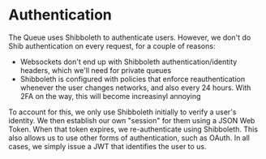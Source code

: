 # Authentication

The Queue uses Shibboleth to authenticate users. However, we don't do Shib
authentication on every request, for a couple of reasons:

* Websockets don't end up with Shibboleth authentication/identity headers,
  which we'll need for private queues
* Shibboleth is configured with policies that enforce reauthentication
  whenever the user changes networks, and also every 24 hours. With 2FA
  on the way, this will become increasinyl annoying

To account for this, we only use Shibboleth initially to verify a user's
identity. We then establish our own "session" for them using a JSON Web
Token. When that token expires, we re-authenticate using Shibboleth. This
also allows us to use other forms of authentication, such as OAuth. In
all cases, we simply issue a JWT that identifies the user to us.
